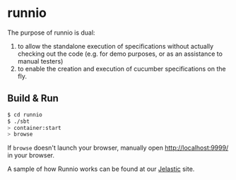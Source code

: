 # runnio #

The purpose of runnio is dual:

1. to allow the standalone execution of specifications without actually checking out the code (e.g. for demo purposes, or as an assistance to manual testers)
2. to enable the creation and execution of cucumber specifications on the fly.

## Build & Run ##

```sh
$ cd runnio
$ ./sbt
> container:start
> browse
```

If `browse` doesn't launch your browser, manually open [http://localhost:9999/](http://localhost:9999/) in your browser.

A sample of how Runnio works can be found at our [Jelastic](http://runnio.j.layershift.co.uk/) site.

